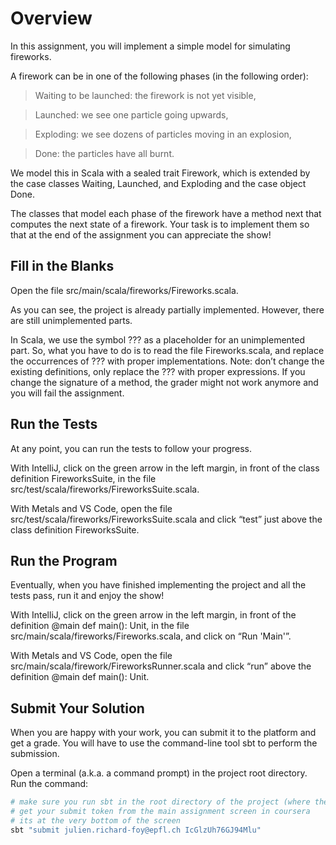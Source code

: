 # Overview

In this assignment, you will implement a simple model for simulating fireworks.

A firework can be in one of the following phases (in the following order):

> Waiting to be launched: the firework is not yet visible,

> Launched: we see one particle going upwards,

> Exploding: we see dozens of particles moving in an explosion,

> Done: the particles have all burnt.

We model this in Scala with a sealed trait Firework, which is extended by the case classes Waiting, Launched, and Exploding and the case object Done.

The classes that model each phase of the firework have a method next that computes the next state of a firework. Your task is to implement them so that at the end of the assignment you can appreciate the show!

## Fill in the Blanks

Open the file src/main/scala/fireworks/Fireworks.scala.

As you can see, the project is already partially implemented. However, there are still unimplemented parts.

In Scala, we use the symbol ??? as a placeholder for an unimplemented part. So, what you have to do is to read the file Fireworks.scala, and replace the occurrences of ??? with proper implementations. Note: don’t change the existing definitions, only replace the ??? with proper expressions. If you change the signature of a method, the grader might not work anymore and you will fail the assignment.

## Run the Tests

At any point, you can run the tests to follow your progress.

With IntelliJ, click on the green arrow in the left margin, in front of the class definition FireworksSuite, in the file src/test/scala/fireworks/FireworksSuite.scala.

With Metals and VS Code, open the file src/test/scala/fireworks/FireworksSuite.scala and click “test” just above the class definition FireworksSuite.

## Run the Program

Eventually, when you have finished implementing the project and all the tests pass, run it and enjoy the show!

With IntelliJ, click on the green arrow in the left margin, in front of the definition @main def main(): Unit, in the file src/main/scala/fireworks/Fireworks.scala, and click on “Run 'Main'”.

With Metals and VS Code, open the file src/main/scala/firework/FireworksRunner.scala and click “run” above the definition @main def main(): Unit.

## Submit Your Solution

When you are happy with your work, you can submit it to the platform and get a grade. You will have to use the command-line tool sbt to perform the submission.

Open a terminal (a.k.a. a command prompt) in the project root directory. Run the command:

```sh
# make sure you run sbt in the root directory of the project (where the file build.sbt is).
# get your submit token from the main assignment screen in coursera
# its at the very bottom of the screen
sbt "submit julien.richard-foy@epfl.ch IcGlzUh76GJ94Mlu"
```
